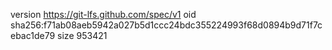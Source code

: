 version https://git-lfs.github.com/spec/v1
oid sha256:f71ab08aeb5942a027b5d1ccc24bdc355224993f68d0894b9d71f7cebac1de79
size 953421

